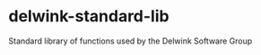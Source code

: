 delwink-standard-lib
====================

Standard library of functions used by the Delwink Software Group
